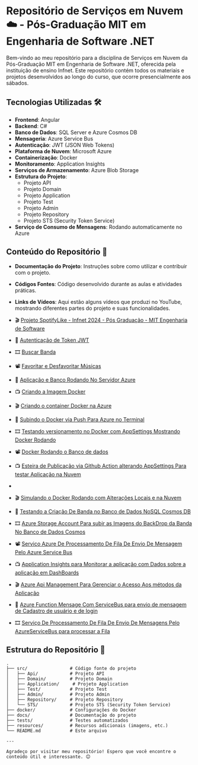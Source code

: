 # Repositório de Serviços em Nuvem ☁️ - Pós-Graduação MIT em Engenharia de Software .NET

Bem-vindo ao meu repositório para a disciplina de Serviços em Nuvem da Pós-Graduação MIT em Engenharia de Software .NET, oferecida pela instituição de ensino Infnet. Este repositório contém todos os materiais e projetos desenvolvidos ao longo do curso, que ocorre presencialmente aos sábados.

## Tecnologias Utilizadas 🛠️

- **Frontend**: Angular
- **Backend**: C#
- **Banco de Dados**: SQL Server e Azure Cosmos DB
- **Mensageria**: Azure Service Bus
- **Autenticação**: JWT (JSON Web Tokens)
- **Plataforma de Nuvem**: Microsoft Azure
- **Containerização**: Docker
- **Monitoramento**: Application Insights
- **Serviços de Armazenamento**: Azure Blob Storage
- **Estrutura do Projeto**:
  - Projeto API
  - Projeto Domain
  - Projeto Application
  - Projeto Test
  - Projeto Admin
  - Projeto Repository
  - Projeto STS (Security Token Service)
- **Serviço de Consumo de Mensagens**: Rodando automaticamente no Azure

## Conteúdo do Repositório 📁

- **Documentação do Projeto**: Instruções sobre como utilizar e contribuir com o projeto.
- **Códigos Fontes**: Código desenvolvido durante as aulas e atividades práticas.
- **Links de Vídeos**: Aqui estão alguns vídeos que produzi no YouTube, mostrando diferentes partes do projeto e suas funcionalidades.

- 🎬 [Projeto SpotifyLike - Infnet 2024 - Pós Graduação - MIT Engenharia de Software](https://youtu.be/v_zdhG2T5cE)
- 🎥 [Autenticação de Token JWT](https://www.youtube.com/watch?v=1GfK7H36ZVU)
- 🎞️ [Buscar Banda](https://youtu.be/MgXDZwceaV4)
- 📽️ [Favoritar e Desfavoritar Músicas](https://youtu.be/2UdwRnDd-Kc)
- 🎦 [Aplicação e Banco Rodando No Servidor Azure](https://youtu.be/_XaBwYLlYJw)
  
- 📺 [Criando a Imagem Docker](https://youtu.be/gsyUsF-1Go0)
- 🎬 [Criando o container Docker na Azure](https://youtu.be/0xh5V38feDQ)
- 🎥 [Subindo o Docker via Push Para Azure no Terminal](https://youtu.be/3kfw9pYkq7Y)
- 🎞️ [Testando versionamento no Docker com AppSettings Mostrando Docker Rodando](https://youtu.be/sPJDxthVob4)
- 📽️ [Docker Rodando o Banco de dados](https://youtu.be/2ZhPSe8B-yc)
- 📺 [Esteira de Publicação via Github Action alterando AppSettings Para testar Aplicação na Nuvem](https://youtu.be/cmp8vtWHhnc)
- 
- 🎬 [Simulando o Docker Rodando com Alterações Locais e na Nuvem](https://youtu.be/NFXx3PCe4QU)
- 🎥 [Testando a Criação De Banda no Banco de Dados NoSQL Cosmos DB](https://youtu.be/IGv8FXxOzr0)
- 🎞️ [Azure Storage Account Para subir as Imagens do BackDrop da Banda No Banco de Dados Cosmos](https://youtu.be/t4Z65O-jMzI)

- 📽️ [Servico Azure De Processamento De Fila De Envio De Mensagem Pelo Azure Service Bus](https://youtu.be/mCzUJzU1QiU)
- 📺 [Application Insights para Monitorar a aplicação com Dados sobre a aplicação em DashBoards](https://youtu.be/x6JaQ7h57iM)
- 🎬 [Azure Api Management Para Gerenciar o Acesso Aos métodos da Aplicação]([https://youtu.be/l-EjKEfJ49s)
- 🎥 [Azure Function Mensage Com ServiceBus para envio de mensagem de Cadastro de usuário e de login](https://youtu.be/I65-7ghp1Ho)
- 🎞️ [Serviço De Processamento De Fila De Envio De Mensagens Pelo AzureServiceBus para processar a Fila](https://youtu.be/H1NOdGKksos)

## Estrutura do Repositório 📂

```plaintext
.
├── src/                # Código fonte do projeto
│   ├── Api/            # Projeto API
│   ├── Domain/         # Projeto Domain
│   ├── Application/     # Projeto Application
│   ├── Test/           # Projeto Test
│   ├── Admin/          # Projeto Admin
│   ├── Repository/     # Projeto Repository
│   └── STS/            # Projeto STS (Security Token Service)
├── docker/             # Configurações do Docker
├── docs/               # Documentação do projeto
├── tests/              # Testes automatizados
├── resources/          # Recursos adicionais (imagens, etc.)
└── README.md           # Este arquivo

---

Agradeço por visitar meu repositório! Espero que você encontre o conteúdo útil e interessante. 😊

